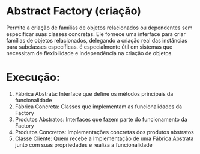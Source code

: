 # Abstract Factory (criação)

Permite a criação de famílias de objetos 
relacionados ou dependentes sem especificar suas classes concretas. 
Ele fornece uma interface para criar famílias de objetos relacionados, 
delegando a criação real das instâncias para subclasses específicas.
é especialmente útil em sistemas que necessitam de 
flexibilidade e independência na criação de objetos.

# Execução: 
1. Fábrica Abstrata: Interface que define os métodos principais da funcionalidade
2. Fábrica Concreta: Classes que implementam as funcionalidades da Factory
3. Produtos Abstratos: Interfaces que fazem parte do funcionamento da Factory 
4. Produtos Concretos: Implementações concretas dos produtos abstratos
5. Classe Cliente: Quem recebe a Implementação de uma Fábrica Abstrata junto com suas propriedades e realiza a funcionalidade

